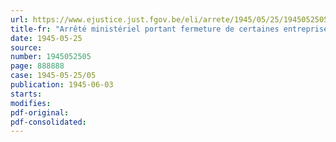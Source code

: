 ```yaml
---
url: https://www.ejustice.just.fgov.be/eli/arrete/1945/05/25/1945052505/justel
title-fr: "Arrêté ministériel portant fermeture de certaines entreprises ayant enfreint la réglementation concernant l'approvisionnement du pays"
date: 1945-05-25
source:
number: 1945052505
page: 888888
case: 1945-05-25/05
publication: 1945-06-03
starts:
modifies:
pdf-original:
pdf-consolidated:
---
```


